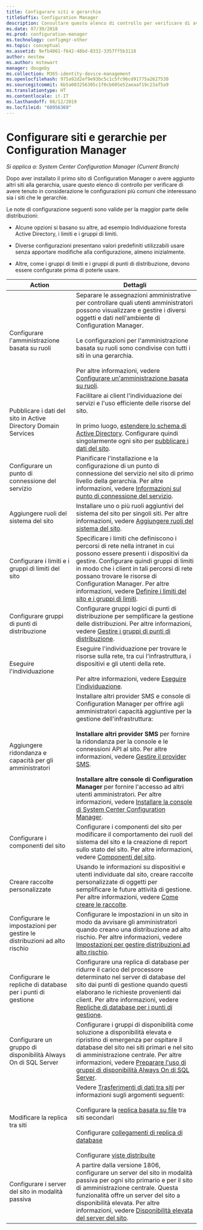 ```yaml
---
title: Configurare siti e gerarchie
titleSuffix: Configuration Manager
description: Consultare questo elenco di controllo per verificare di aver tenuto in considerazione le configurazioni più comuni che interessano sia i siti che le gerarchie.
ms.date: 07/30/2018
ms.prod: configuration-manager
ms.technology: configmgr-other
ms.topic: conceptual
ms.assetid: 9efb4061-f642-48bd-8332-3357ff5b3118
author: mestew
ms.author: mstewart
manager: dougeby
ms.collection: M365-identity-device-management
ms.openlocfilehash: 975a92d2ef9e93bc5c1c5fc96cd91775a2627530
ms.sourcegitcommit: 6b5a003256305c1f0cb605e52aeaaf19c23af5a9
ms.translationtype: HT
ms.contentlocale: it-IT
ms.lasthandoff: 08/12/2019
ms.locfileid: "68956369"
---
```

# <a name="configure-sites-and-hierarchies-for-configuration-manager"></a>Configurare siti e gerarchie per Configuration Manager

*Si applica a: System Center Configuration Manager (Current Branch)*

Dopo aver installato il primo sito di Configuration Manager o avere aggiunto altri siti alla gerarchia, usare questo elenco di controllo per verificare di avere tenuto in considerazione le configurazioni più comuni che interessano sia i siti che le gerarchie.  

Le note di configurazione seguenti sono valide per la maggior parte delle distribuzioni:  

- Alcune opzioni si basano su altre, ad esempio Individuazione foresta Active Directory, i limiti e i gruppi di limiti.  

- Diverse configurazioni presentano valori predefiniti utilizzabili usare senza apportare modifiche alla configurazione, almeno inizialmente.  

- Altre, come i gruppi di limiti e i gruppi di punti di distribuzione, devono essere configurate prima di poterle usare.  

| Action | Dettagli |  
|------------|-------------|  
| Configurare l'amministrazione basata su ruoli | Separare le assegnazioni amministrative per controllare quali utenti amministratori possono visualizzare e gestire i diversi oggetti e dati nell'ambiente di Configuration Manager.<br /><br /> Le configurazioni per l'amministrazione basata su ruoli sono condivise con tutti i siti in una gerarchia.   <br/><br/>Per altre informazioni, vedere [Configurare un'amministrazione basata su ruoli](/sccm/core/servers/deploy/configure/configure-role-based-administration). |  
| Pubblicare i dati del sito in Active Directory Domain Services | Facilitare ai client l'individuazione dei servizi e l'uso efficiente delle risorse del sito.<br /><br /> In primo luogo, [estendere lo schema di Active Directory](/sccm/core/plan-design/network/extend-the-active-directory-schema). Configurare quindi singolarmente ogni sito per [pubblicare i dati del sito](/sccm/core/servers/deploy/configure/publish-site-data). |  
| Configurare un punto di connessione del servizio | Pianificare l'installazione e la configurazione di un punto di connessione del servizio nel sito di primo livello della gerarchia. Per altre informazioni, vedere [Informazioni sul punto di connessione del servizio](/sccm/core/servers/deploy/configure/about-the-service-connection-point). |  
| Aggiungere ruoli del sistema del sito | Installare uno o più ruoli aggiuntivi del sistema del sito per singoli siti. Per altre informazioni, vedere [Aggiungere ruoli del sistema del sito](/sccm/core/servers/deploy/configure/add-site-system-roles). |  
| Configurare i limiti e i gruppi di limiti del sito | Specificare i limiti che definiscono i percorsi di rete nella intranet in cui possono essere presenti i dispositivi da gestire. Configurare quindi gruppi di limiti in modo che i client in tali percorsi di rete possano trovare le risorse di Configuration Manager. Per altre informazioni, vedere [Definire i limiti del sito e i gruppi di limiti](/sccm/core/servers/deploy/configure/define-site-boundaries-and-boundary-groups). |  
| Configurare gruppi di punti di distribuzione | Configurare gruppi logici di punti di distribuzione per semplificare la gestione delle distribuzioni. Per altre informazioni, vedere [Gestire i gruppi di punti di distribuzione](/sccm/core/servers/deploy/configure/install-and-configure-distribution-points#bkmk_manage). |  
| Eseguire l'individuazione | Eseguire l'individuazione per trovare le risorse sulla rete, tra cui l'infrastruttura, i dispositivi e gli utenti della rete.<br /><br /> Per altre informazioni, vedere [Eseguire l'individuazione](/sccm/core/servers/deploy/configure/run-discovery). |  
| Aggiungere ridondanza e capacità per gli amministratori | Installare altri provider SMS e console di Configuration Manager per offrire agli amministratori capacità aggiuntive per la gestione dell'infrastruttura:<br /><br /> **Installare altri provider SMS** per fornire la ridondanza per la console e le connessioni API al sito. Per altre informazioni, vedere [Gestire il provider SMS](/sccm/core/servers/manage/modify-your-infrastructure#BKMK_ManageSMSprovider).<br /><br /> **Installare altre console di Configuration Manager** per fornire l'accesso ad altri utenti amministratori. Per altre informazioni, vedere [Installare la console di System Center Configuration Manager](/sccm/core/servers/deploy/install/install-consoles). |  
| Configurare i componenti del sito | Configurare i componenti del sito per modificare il comportamento dei ruoli del sistema del sito e la creazione di report sullo stato del sito. Per altre informazioni, vedere [Componenti del sito](/sccm/core/servers/deploy/configure/site-components). |  
| Creare raccolte personalizzate | Usando le informazioni su dispositivi e utenti individuate dal sito, creare raccolte personalizzate di oggetti per semplificare le future attività di gestione. Per altre informazioni, vedere [Come creare le raccolte](/sccm/core/clients/manage/collections/create-collections). |  
| Configurare le impostazioni per gestire le distribuzioni ad alto rischio | Configurare le impostazioni in un sito in modo da avvisare gli amministratori quando creano una distribuzione ad alto rischio. Per altre informazioni, vedere [Impostazioni per gestire distribuzioni ad alto rischio](/sccm/core/servers/manage/settings-to-manage-high-risk-deployments). |  
| Configurare le repliche di database per i punti di gestione | Configurare una replica di database per ridurre il carico del processore determinato nel server di database del sito dai punti di gestione quando questi elaborano le richieste provenienti dai client. Per altre informazioni, vedere [Repliche di database per i punti di gestione](/sccm/core/servers/deploy/configure/database-replicas-for-management-points). |  
| Configurare un gruppo di disponibilità Always On di SQL Server | Configurare i gruppi di disponibilità come soluzione a disponibilità elevata e ripristino di emergenza per ospitare il database del sito nei siti primari e nel sito di amministrazione centrale. Per altre informazioni, vedere [Preparare l'uso di gruppi di disponibilità Always On di SQL Server](/sccm/core/servers/deploy/configure/sql-server-alwayson-for-a-highly-available-site-database). |  
| Modificare la replica tra siti | Vedere [Trasferimenti di dati tra siti](/sccm/core/plan-design/hierarchy/data-transfers-between-sites) per informazioni sugli argomenti seguenti:<br /><br /> Configurare la [replica basata su file](/sccm/core/plan-design/hierarchy/file-based-replication) tra siti secondari<br /><br /> Configurare [collegamenti di replica di database](/sccm/core/plan-design/hierarchy/database-replication)<br /><br /> Configurare [viste distribuite](/sccm/core/plan-design/hierarchy/database-replication#bkmk_distviews) |  
| Configurare i server del sito in modalità passiva | A partire dalla versione 1806, configurare un server del sito in modalità passiva per ogni sito primario e per il sito di amministrazione centrale. Questa funzionalità offre un server del sito a disponibilità elevata. Per altre informazioni, vedere [Disponibilità elevata del server del sito](/sccm/core/servers/deploy/configure/site-server-high-availability). |  
